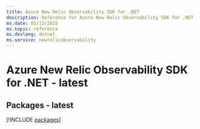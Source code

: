 ```yaml
---
title: Azure New Relic Observability SDK for .NET
description: Reference for Azure New Relic Observability SDK for .NET
ms.date: 05/13/2025
ms.topic: reference
ms.devlang: dotnet
ms.service: newrelicobservability
---
```

# Azure New Relic Observability SDK for .NET - latest
## Packages - latest
[!INCLUDE [packages](new-relic-observability-index.md)]